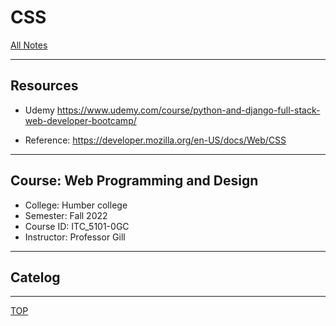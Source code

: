 # CSS

[All Notes](../../index.md)

---

## Resources

- Udemy
  https://www.udemy.com/course/python-and-django-full-stack-web-developer-bootcamp/

- Reference:
  https://developer.mozilla.org/en-US/docs/Web/CSS

---

## Course: Web Programming and Design

- College: Humber college
- Semester: Fall 2022
- Course ID: ITC_5101-0GC
- Instructor: Professor Gill

---

## Catelog

---

[TOP](#css)
